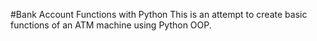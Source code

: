 #Bank Account Functions with Python
This is an attempt to create basic functions of an ATM machine using Python OOP.
